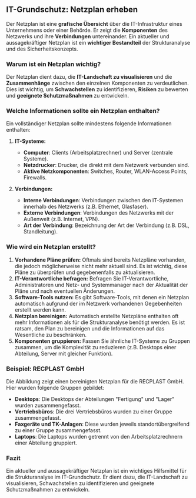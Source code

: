 
## IT-Grundschutz: Netzplan erheben

Der Netzplan ist eine **grafische Übersicht** über die IT-Infrastruktur eines Unternehmens oder einer Behörde. Er zeigt die **Komponenten** des Netzwerks und ihre **Verbindungen** untereinander. Ein aktueller und aussagekräftiger Netzplan ist ein **wichtiger Bestandteil** der Strukturanalyse und des Sicherheitskonzepts.

### Warum ist ein Netzplan wichtig?

Der Netzplan dient dazu, die **IT-Landschaft zu visualisieren** und die **Zusammenhänge** zwischen den einzelnen Komponenten zu verdeutlichen. Dies ist wichtig, um **Schwachstellen** zu identifizieren, **Risiken** zu bewerten und **geeignete Schutzmaßnahmen** zu entwickeln.

### Welche Informationen sollte ein Netzplan enthalten?

Ein vollständiger Netzplan sollte mindestens folgende Informationen enthalten:

1. **IT-Systeme:**
    
    - **Computer**: Clients (Arbeitsplatzrechner) und Server (zentrale Systeme).
    - **Netzdrucker**: Drucker, die direkt mit dem Netzwerk verbunden sind.
    - **Aktive Netzkomponenten**: Switches, Router, WLAN-Access Points, Firewalls.
2. **Verbindungen:**
    
    - **Interne Verbindungen**: Verbindungen zwischen den IT-Systemen innerhalb des Netzwerks (z.B. Ethernet, Glasfaser).
    - **Externe Verbindungen**: Verbindungen des Netzwerks mit der Außenwelt (z.B. Internet, VPN).
    - **Art der Verbindung**: Bezeichnung der Art der Verbindung (z.B. DSL, Standleitung).

### Wie wird ein Netzplan erstellt?

1. **Vorhandene Pläne prüfen:** Oftmals sind bereits Netzpläne vorhanden, die jedoch möglicherweise nicht mehr aktuell sind. Es ist wichtig, diese Pläne zu überprüfen und gegebenenfalls zu aktualisieren.
2. **IT-Verantwortliche befragen:** Befragen Sie IT-Verantwortliche, Administratoren und Netz- und Systemmanager nach der Aktualität der Pläne und nach eventuellen Änderungen.
3. **Software-Tools nutzen:** Es gibt Software-Tools, mit denen ein Netzplan automatisch aufgrund der im Netzwerk vorhandenen Gegebenheiten erstellt werden kann.
4. **Netzplan bereinigen:** Automatisch erstellte Netzpläne enthalten oft mehr Informationen als für die Strukturanalyse benötigt werden. Es ist ratsam, den Plan zu bereinigen und die Informationen auf das Wesentliche zu beschränken.
5. **Komponenten gruppieren:** Fassen Sie ähnliche IT-Systeme zu Gruppen zusammen, um die Komplexität zu reduzieren (z.B. Desktops einer Abteilung, Server mit gleicher Funktion).

### Beispiel: RECPLAST GmbH

Die Abbildung zeigt einen bereinigten Netzplan für die RECPLAST GmbH. Hier wurden folgende Gruppen gebildet:

- **Desktops**: Die Desktops der Abteilungen "Fertigung" und "Lager" wurden zusammengefasst.
- **Vertriebsbüros**: Die drei Vertriebsbüros wurden zu einer Gruppe zusammengefasst.
- **Faxgeräte und TK-Anlagen**: Diese wurden jeweils standortübergreifend zu einer Gruppe zusammengefasst.
- **Laptops**: Die Laptops wurden getrennt von den Arbeitsplatzrechnern einer Abteilung gruppiert.

### Fazit

Ein aktueller und aussagekräftiger Netzplan ist ein wichtiges Hilfsmittel für die Strukturanalyse im IT-Grundschutz. Er dient dazu, die IT-Landschaft zu visualisieren, Schwachstellen zu identifizieren und geeignete Schutzmaßnahmen zu entwickeln.